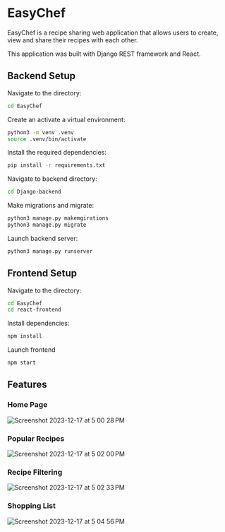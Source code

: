 # EasyChef
EasyChef is a recipe sharing web application that allows users to create, view and share their recipes with each other. 

This application was built with Django REST framework and React.

## Backend Setup
Navigate to the directory:
```sh
cd EasyChef
```
Create an activate a virtual environment:
```sh
python3 -m venv .venv
source .venv/bin/activate
```
Install the required dependencies:
```sh
pip install -r requirements.txt
```
Navigate to backend directory:
```sh
cd Django-backend
```
Make migrations and migrate:
```sh
python3 manage.py makemgirations
python3 manage.py migrate
```
Launch backend server:
```sh
python3 manage.py runserver
```

## Frontend Setup
Navigate to the directory:
```sh
cd EasyChef
cd react-frontend
```
Install dependencies:
```sh
npm install
```
Launch frontend
```sh
npm start
```

## Features
### Home Page
![Screenshot 2023-12-17 at 5 00 28 PM](https://github.com/davidtran001/EasyChef/assets/46908974/aaba1038-c888-44d6-892f-ec4b16b4a1b0)
### Popular Recipes
![Screenshot 2023-12-17 at 5 02 00 PM](https://github.com/davidtran001/EasyChef/assets/46908974/db6cac1a-fc83-45a1-abe3-8ee2c22dd049)
### Recipe Filtering
![Screenshot 2023-12-17 at 5 02 33 PM](https://github.com/davidtran001/EasyChef/assets/46908974/9cd60be0-c2d6-40ff-899f-063e8e7b2370)
### Shopping List
![Screenshot 2023-12-17 at 5 04 56 PM](https://github.com/davidtran001/EasyChef/assets/46908974/6fee1636-8d6c-41ec-92b3-459383655366)
